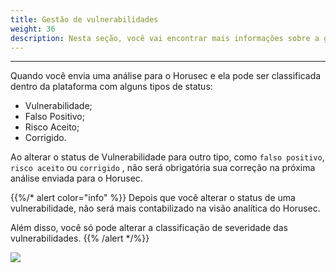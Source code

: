 ```yaml
---
title: Gestão de vulnerabilidades
weight: 36
description: Nesta seção, você vai encontrar mais informações sobre a gestão de vulnerabilidades.
---
```


---

Quando você envia uma análise para o Horusec e ela pode ser classificada dentro da plataforma com alguns tipos de status:

* Vulnerabilidade;
* Falso Positivo;
* Risco Aceito;
* Corrigido.

Ao alterar o status de Vulnerabilidade para outro tipo, como `falso positivo`, `risco aceito` ou `corrigido` , não será obrigatória sua correção na próxima análise enviada para o Horusec.

{{%/* alert color="info" %}}
Depois que você alterar o status de uma vulnerabilidade, não será mais contabilizado na visão analítica do Horusec.

Além disso, você só pode alterar a classificação de severidade das vulnerabilidades.
{{% /alert */%}}

![](/docs/ptbr/references/manager/vulnerabilities-management/1-vulnerability-management.gif)
